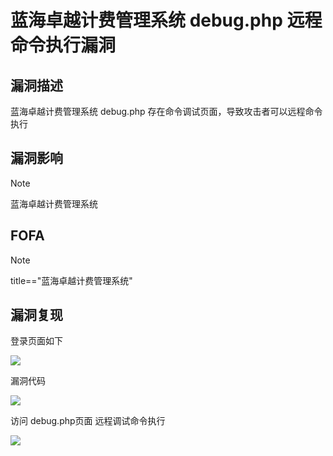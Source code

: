 # 蓝海卓越计费管理系统 debug.php 远程命令执行漏洞

## 漏洞描述

蓝海卓越计费管理系统 debug.php 存在命令调试页面，导致攻击者可以远程命令执行

## 漏洞影响

> [!NOTE]
>
> 蓝海卓越计费管理系统

## FOFA

> [!NOTE]
>
> title=="蓝海卓越计费管理系统"

## 漏洞复现

登录页面如下

![](http://wikioss.peiqi.tech/vuln/lh-1.png?x-oss-process=image/auto-orient,1/quality,q_90/watermark,image_c2h1aXlpbi9zdWkucG5nP3gtb3NzLXByb2Nlc3M9aW1hZ2UvcmVzaXplLFBfMTQvYnJpZ2h0LC0zOS9jb250cmFzdCwtNjQ,g_se,t_17,x_1,y_10)

漏洞代码

![](http://wikioss.peiqi.tech/vuln/lh-5.png?x-oss-process=image/auto-orient,1/quality,q_90/watermark,image_c2h1aXlpbi9zdWkucG5nP3gtb3NzLXByb2Nlc3M9aW1hZ2UvcmVzaXplLFBfMTQvYnJpZ2h0LC0zOS9jb250cmFzdCwtNjQ,g_se,t_17,x_1,y_10)

访问 debug.php页面 远程调试命令执行

![](http://wikioss.peiqi.tech/vuln/lh-4.png?x-oss-process=image/auto-orient,1/quality,q_90/watermark,image_c2h1aXlpbi9zdWkucG5nP3gtb3NzLXByb2Nlc3M9aW1hZ2UvcmVzaXplLFBfMTQvYnJpZ2h0LC0zOS9jb250cmFzdCwtNjQ,g_se,t_17,x_1,y_10)

